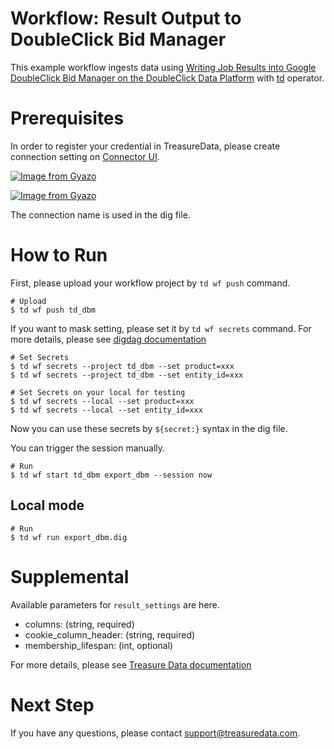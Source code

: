 # Workflow: Result Output to DoubleClick Bid Manager

This example workflow ingests data using [Writing Job Results into Google DoubleClick Bid Manager on the DoubleClick Data Platform](https://support.treasuredata.com/hc/en-us/articles/360001286367-Writing-Job-Results-into-Google-DoubleClick-Bid-Manager-on-the-DoubleClick-Data-Platform) with [td](http://docs.digdag.io/operators/td.html) operator.

# Prerequisites

In order to register your credential in TreasureData, please create connection setting on [Connector UI](https://console.treasuredata.com/app/connections).

[![Image from Gyazo](https://t.gyazo.com/teams/treasure-data/aea8b1080bd9dbc8d343d967b0c7d3e5.png)](https://treasure-data.gyazo.com/aea8b1080bd9dbc8d343d967b0c7d3e5)

[![Image from Gyazo](https://t.gyazo.com/teams/treasure-data/e2479da555ccce101d2941a29ba31449.png)](https://treasure-data.gyazo.com/e2479da555ccce101d2941a29ba31449)

The connection name is used in the dig file.

# How to Run

First, please upload your workflow project by `td wf push` command.

    # Upload
    $ td wf push td_dbm

If you want to mask setting, please set it by `td wf secrets` command. For more details, please see [digdag documentation](http://docs.digdag.io/command_reference.html#secrets)

    # Set Secrets
    $ td wf secrets --project td_dbm --set product=xxx
    $ td wf secrets --project td_dbm --set entity_id=xxx

    # Set Secrets on your local for testing
    $ td wf secrets --local --set product=xxx
    $ td wf secrets --local --set entity_id=xxx

Now you can use these secrets by `${secret:}` syntax in the dig file.

You can trigger the session manually.

    # Run
    $ td wf start td_dbm export_dbm --session now

## Local mode

    # Run
    $ td wf run export_dbm.dig

# Supplemental

Available parameters for `result_settings` are here.

- columns: (string, required)
- cookie_column_header: (string, required)
- membership_lifespan: (int, optional)

For more details, please see [Treasure Data documentation](https://support.treasuredata.com/hc/en-us/articles/360001286367-Writing-Job-Results-into-Google-DoubleClick-Bid-Manager-on-the-DoubleClick-Data-Platform)

# Next Step

If you have any questions, please contact support@treasuredata.com.

